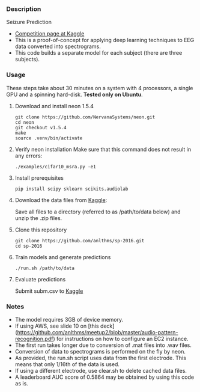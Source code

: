 ### Description

Seizure Prediction

- [Competition page at Kaggle](https://www.kaggle.com/c/melbourne-university-seizure-prediction)
- This is a proof-of-concept for applying deep learning techniques to EEG data converted into spectrograms.
- This code builds a separate model for each subject (there are three subjects).

### Usage

These steps take about 30 minutes on a system with 4 processors, a single GPU and a spinning hard-disk. **Tested only on Ubuntu**.

1. Download and install neon 1.5.4

    ```
    git clone https://github.com/NervanaSystems/neon.git
    cd neon
    git checkout v1.5.4
    make
    source .venv/bin/activate
    ```
2. Verify neon installation
    Make sure that this command does not result in any errors:
    ```
    ./examples/cifar10_msra.py -e1
    ```

3. Install prerequisites

    ```
    pip install scipy sklearn scikits.audiolab
    ```
4. Download the data files from [Kaggle](https://www.kaggle.com/c/melbourne-university-seizure-prediction/data):

    Save all files to a directory (referred to as /path/to/data below) and unzip the .zip files.

5. Clone this repository

    ```
    git clone https://github.com/anlthms/sp-2016.git
    cd sp-2016
    ```
6. Train models and generate predictions

    ```
    ./run.sh /path/to/data
    ```
7. Evaluate predictions

    Submit subm.csv to [Kaggle](https://www.kaggle.com/c/melbourne-university-seizure-prediction/submissions/attach)

### Notes
- The model requires 3GB of device memory.
- If using AWS, see slide 10 on [this deck] (https://github.com/anlthms/meetup2/blob/master/audio-pattern-recognition.pdf) for instructions on how to configure an EC2 instance.
- The first run takes longer due to conversion of .mat files into .wav files.
- Conversion of data to spectrograms is performed on the fly by neon.
- As provided, the run.sh script uses data from the first electrode. This means that only 1/16th of the data is used.
- If using a different electrode, use clear.sh to delete cached data files.
- A leaderboard AUC score of 0.5864 may be obtained by using this code as is.
